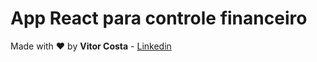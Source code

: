 # App React para controle financeiro

Made with :heart: by **Vitor Costa** - [Linkedin](https://www.linkedin.com/in/vitor-costa-10566b22a/)